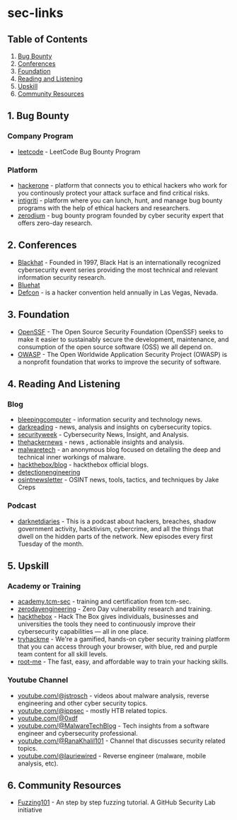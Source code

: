# sec-links

## Table of Contents
1. [Bug Bounty](#1-bug-bounty)
2. [Conferences](#2-conferences)
3. [Foundation](#3-foundation)
4. [Reading and Listening](#4-reading-and-listening)
5. [Upskill](#5-upskill)
6. [Community Resources](#6-community-resources)

## 1. Bug Bounty
### Company Program
- [leetcode](https://leetcode.com/bugbounty/) - LeetCode Bug Bounty Program

### Platform
- [hackerone](https://hackerone.com/) - platform that connects you to ethical hackers who work for you continously protect your attack surface and find critical risks.
- [intigriti](https://www.intigriti.com/) - platform where you can lunch, hunt, and manage bug bounty programs with the help of ethical hackers and researchers.
- [zerodium](https://zerodium.com/index.html) - bug bounty program founded by cyber security expert that offers zero-day research.

## 2. Conferences
- [Blackhat](https://www.blackhat.com/) - Founded in 1997, Black Hat is an internationally recognized cybersecurity event series providing the most technical and relevant information security research.
- [Bluehat](https://www.microsoft.com/bluehat)
- [Defcon](https://defcon.org/) - is a hacker convention held annually in Las Vegas, Nevada.

## 3. Foundation
- [OpenSSF](https://openssf.org/) - The Open Source Security Foundation (OpenSSF) seeks to make it easier to sustainably secure the development, maintenance, and consumption of the open source software (OSS) we all depend on.
- [OWASP](https://owasp.org/) - The Open Worldwide Application Security Project (OWASP) is a nonprofit foundation that works to improve the security of software.

## 4. Reading And Listening
### Blog
- [bleepingcomputer](https://www.bleepingcomputer.com/) - information security and technology news.
- [darkreading](https://www.darkreading.com/) - news, analysis and insights on cybersecurity topics.
- [securityweek](https://www.securityweek.com/) - Cybersecurity News, Insight, and Analysis.
- [thehackernews](https://thehackernews.com/) - news , actionable insights and analysis.
- [malwaretech](https://malwaretech.com/) - an anonymous blog focused on detailing the deep and technical inner workings of malware.
- [hackthebox/blog](https://www.hackthebox.com/blog) - hackthebox official blogs.
- [detectionengineering](https://www.detectionengineering.net/)
- [osintnewsletter](https://osintnewsletter.com/) - OSINT news, tools, tactics, and techniques by Jake Creps

### Podcast
- [darknetdiaries](https://darknetdiaries.com/) - This is a podcast about hackers, breaches, shadow government activity, hacktivism, cybercrime, and all the things that dwell on the hidden parts of the network. New episodes every first Tuesday of the month.

## 5. Upskill

### Academy or Training
- [academy.tcm-sec](https://academy.tcm-sec.com/) - training and certification from tcm-sec.
- [zerodayengineering](https://zerodayengineering.com/) - Zero Day vulnerability research and training.
- [hackthebox](https://hackthebox.com) - Hack The Box gives individuals, businesses and universities the tools they need to
continuously improve their cybersecurity capabilities — all in one place.
- [tryhackme](https://tryhackme.com/) - We're a gamified, hands-on cyber security training platform that you can access through your browser, with blue, red and purple team content for all skill levels.
- [root-me](https://www.root-me.org) - The fast, easy, and affordable way to train your hacking skills.

### Youtube Channel
- [youtube.com/@jstrosch](https://www.youtube.com/@jstrosch) - videos about malware analysis, reverse engineering and other cyber security topics.
- [youtube.com/@ippsec](https://www.youtube.com/@ippsec) - mostly HTB related topics.
- [youtube.com/@0xdf](https://www.youtube.com/@0xdf)
- [youtube.com/@MalwareTechBlog](https://www.youtube.com/@MalwareTechBlog) - Tech insights from a software engineer and cybersecurity professional.
- [youtube.com/@RanaKhalil101](https://www.youtube.com/@RanaKhalil101) - Channel that discusses security related topics.
- [youtube.com/@lauriewired](https://www.youtube.com/@lauriewired) - Reverse engineer (malware, mobile analysis, etc).

## 6. Community Resources
- [Fuzzing101](https://github.com/antonio-morales/Fuzzing101) - An step by step fuzzing tutorial. A GitHub Security Lab initiative 

